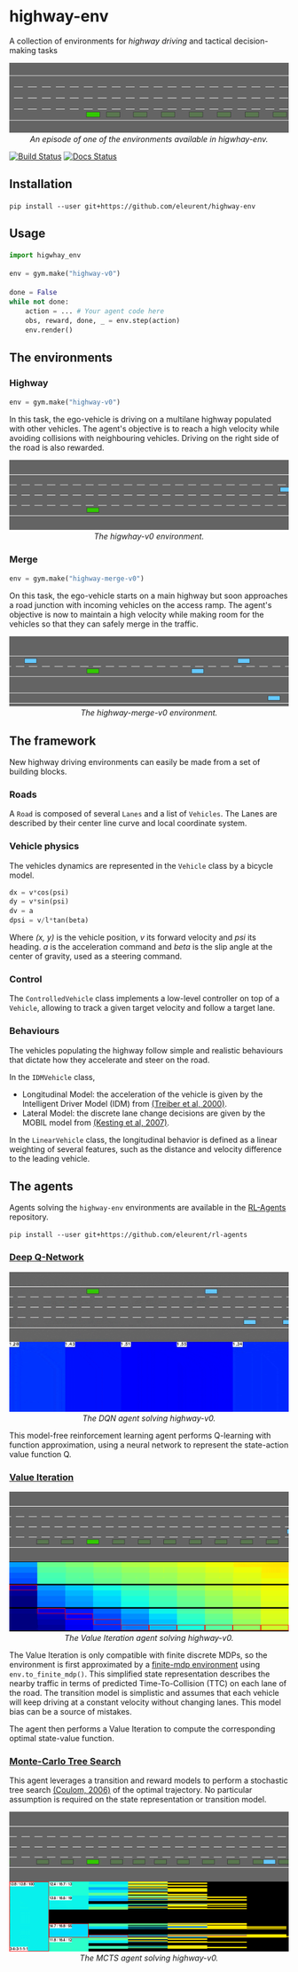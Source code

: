 # highway-env

A collection of environments for *highway driving* and tactical decision-making tasks

<p align="center">
    <img src="docs/media/highway-env.gif"><br/>
    <em>An episode of one of the environments available in higwhay-env.</em>
</p>

[![Build Status](https://travis-ci.org/eleurent/highway-env.svg?branch=master)](https://travis-ci.org/eleurent/highway-env)
[![Docs Status](https://media.readthedocs.org/static/projects/badges/passing.svg)](https://eleurent.github.io/highway-env/)

## Installation

`pip install --user git+https://github.com/eleurent/highway-env`

## Usage

```python
import higwhay_env

env = gym.make("highway-v0")

done = False
while not done:
    action = ... # Your agent code here
    obs, reward, done, _ = env.step(action)
    env.render()
```

## The environments

### Highway

```python
env = gym.make("highway-v0")
```

In this task, the ego-vehicle is driving on a multilane highway populated with other vehicles.
The agent's objective is to reach a high velocity while avoiding collisions with neighbouring vehicles. Driving on the right side of the road is also rewarded.

<p align="center">
    <img src="docs/media/highway.gif"><br/>
    <em>The higwhay-v0 environment.</em>
</p>


### Merge

```python
env = gym.make("highway-merge-v0")
```

On this task, the ego-vehicle starts on a main highway but soon approaches a road junction with incoming vehicles on the access ramp. The agent's objective is now to maintain a high velocity while making room for the vehicles so that they can safely merge in the traffic.

<p align="center">
    <img src="docs/media/merge.gif"><br/>
    <em>The highway-merge-v0 environment.</em>
</p>


## The framework

New highway driving environments can easily be made from a set of building blocks.

### Roads

A `Road` is composed of several `Lanes` and a list of `Vehicles`. The Lanes are described by their center line curve and local coordinate system.

### Vehicle physics

The vehicles dynamics are represented in the `Vehicle` class by a bicycle model.

```python
dx = v*cos(psi)
dy = v*sin(psi)
dv = a
dpsi = v/l*tan(beta)
```
Where *(x, y)* is the vehicle position, *v* its forward velocity and *psi* its heading.
*a* is the acceleration command and *beta* is the slip angle at the center of gravity, used as a steering command.

### Control

The `ControlledVehicle` class implements a low-level controller on top of a `Vehicle`, allowing to track a given target velocity and follow a target lane.

### Behaviours

The vehicles populating the highway follow simple and realistic behaviours that dictate how they accelerate and steer on the road.

In the `IDMVehicle` class,
* Longitudinal Model: the acceleration of the vehicle is given by the Intelligent Driver Model (IDM) from [(Treiber et al, 2000)](https://arxiv.org/abs/cond-mat/0002177).
* Lateral Model: the discrete lane change decisions are given by the MOBIL model from [(Kesting et al, 2007)](https://www.researchgate.net/publication/239439179_General_Lane-Changing_Model_MOBIL_for_Car-Following_Models).

In the `LinearVehicle` class, the longitudinal behavior is defined as a linear weighting of several features, such as the distance and velocity difference to the leading vehicle.

## The agents

Agents solving the `highway-env` environments are available in the [RL-Agents](https://github.com/eleurent/rl-agents) repository.

`pip install --user git+https://github.com/eleurent/rl-agents`

### [Deep Q-Network](https://github.com/eleurent/rl-agents/tree/master/rl_agents/agents/dqn)


<p align="center">
    <img src="docs/media/dqn.gif"><br/>
    <em>The DQN agent solving highway-v0.</em>
</p>

This model-free reinforcement learning agent performs Q-learning with function approximation, using a neural network to represent the state-action value function Q.


### [Value Iteration](https://github.com/eleurent/rl-agents/blob/master/rl_agents/agents/dynamic_programming/value_iteration.py)

<p align="center">
    <img src="docs/media/ttcvi.gif"><br/>
    <em>The Value Iteration agent solving highway-v0.</em>
</p>

The Value Iteration is only compatible with finite discrete MDPs, so the environment is first approximated by a [finite-mdp environment](https://github.com/eleurent/finite-mdp) using `env.to_finite_mdp()`. This simplified state representation describes the nearby traffic in terms of predicted Time-To-Collision (TTC) on each lane of the road. The transition model is simplistic and assumes that each vehicle will keep driving at a constant velocity without changing lanes. This model bias can be a source of mistakes.

The agent then performs a Value Iteration to compute the corresponding optimal state-value function.


### [Monte-Carlo Tree Search](https://github.com/eleurent/rl-agents/blob/master/rl_agents/agents/tree_search/mcts.py)

This agent leverages a transition and reward models to perform a stochastic tree search [(Coulom, 2006)](https://hal.inria.fr/inria-00116992/document) of the optimal trajectory. No particular assumption is required on the state representation or transition model.

<p align="center">
    <img src="docs/media/mcts.gif"><br/>
    <em>The MCTS agent solving highway-v0.</em>
</p>